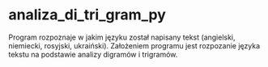 # analiza_di_tri_gram_py
Program rozpoznaje w jakim języku został napisany tekst (angielski, niemiecki, rosyjski, ukraiński).
Założeniem programu jest rozpozanie języka tekstu na podstawie analizy digramów i trigramów.
